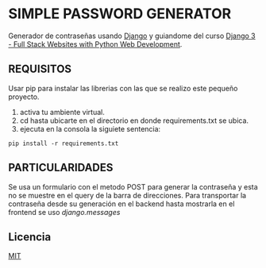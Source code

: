 # SIMPLE PASSWORD GENERATOR

Generador de contraseñas usando [Django](https://www.djangoproject.com/) y guiandome del curso [Django 3 - Full Stack Websites with Python Web Development](https://zappycode.com/courses/django-3-make-websites-with-python-tutorial-beginner-learn-bootstrap).

## REQUISITOS

Usar pip para instalar las librerias con las que se realizo este pequeño proyecto.

1. activa tu ambiente virtual.
2. cd hasta ubicarte en el directorio en donde requirements.txt se ubica.
3. ejecuta en la consola la siguiete sentencia:

```
pip install -r requirements.txt
```

## PARTICULARIDADES

Se usa un formulario con el metodo POST para generar la contraseña y esta no se muestre en el query de la barra de direcciones. Para transportar la contraseña desde su generación en el backend hasta mostrarla en el frontend se uso _django.messages_

## Licencia

[MIT](https://choosealicense.com/licenses/mit/)